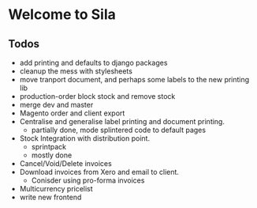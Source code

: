 # Welcome to Sila

## Todos

- add printing and defaults to django packages
- cleanup the mess with stylesheets
- move tranport document, and perhaps some labels to the new printing lib
- production-order block stock and remove stock
- merge dev and master
- Magento order and client export
- Centralise and generalise label printing and document printing.
    * partially done, mode splintered code to default pages
- Stock Integration with distribution point.
    * sprintpack
    * mostly done
- Cancel/Void/Delete invoices
- Download invoices from Xero and email to client. 
    * Conisder using pro-forma invoices
- Multicurrency pricelist
- write new frontend
